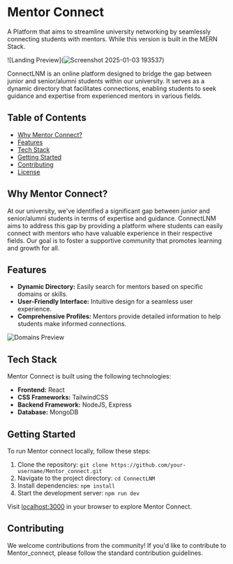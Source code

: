 # Mentor Connect
A Platform that aims to streamline university networking by seamlessly connecting students with mentors. While this version is built in the MERN Stack.

![Landing Preview](![Screenshot 2025-01-03 193537](https://github.com/user-attachments/assets/15566af0-55ed-4e7e-9031-5dcf38d0559c))


ConnectLNM is an online platform designed to bridge the gap between junior and senior/alumni students within our university. It serves as a dynamic directory that facilitates connections, enabling students to seek guidance and expertise from experienced mentors in various fields.

## Table of Contents
- [Why Mentor Connect?](#why-mentorconnect)
- [Features](#features)
- [Tech Stack](#tech-stack)
- [Getting Started](#getting-started)
- [Contributing](#contributing)
- [License](#license)

## Why Mentor Connect?

At our university, we've identified a significant gap between junior and senior/alumni students in terms of expertise and guidance. ConnectLNM aims to address this gap by providing a platform where students can easily connect with mentors who have valuable experience in their respective fields. Our goal is to foster a supportive community that promotes learning and growth for all.

## Features

- **Dynamic Directory:** Easily search for mentors based on specific domains or skills.
- **User-Friendly Interface:** Intuitive design for a seamless user experience.
- **Comprehensive Profiles:** Mentors provide detailed information to help students make informed connections.

![Domains Preview](https://i.postimg.cc/C51Z1s5S/image-2023-11-14-02-02-19.png)

## Tech Stack

Mentor Connect is built using the following technologies:

- **Frontend:** React
- **CSS Frameworks:** TailwindCSS
- **Backend Framework:** NodeJS, Express
- **Database:** MongoDB

## Getting Started

To run Mentor connect locally, follow these steps:

1. Clone the repository: `git clone https://github.com/your-username/Mentor_connect.git`
2. Navigate to the project directory: `cd ConnectLNM`
3. Install dependencies: `npm install`
4. Start the development server: `npm run dev`

Visit [localhost:3000](http://localhost:3000) in your browser to explore Mentor Connect.

## Contributing

We welcome contributions from the community! If you'd like to contribute to Mentor_connect, please follow the standard contribution guidelines.

